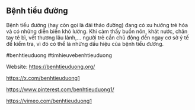 ## Bệnh tiểu đường

Bệnh tiểu đường (hay còn gọi là đái tháo đường) đang có xu hướng trẻ hóa và có những diễn biến khó lường. Khi cảm thấy buồn nôn, khát nước, chân tay tê bì, vết thương lâu lành,... người trẻ cần chủ động đến ngay cơ sở ý tế để kiểm tra, vì đó có thể là những dấu hiệu của bệnh tiểu đường.

 #benhtieuduong #timhieuvebenhtieuduong

Website: https://benhtieuduong.org/

https://x.com/benhtieuduong1

https://www.pinterest.com/benhtieuduong1/

https://vimeo.com/benhtieuduong1
